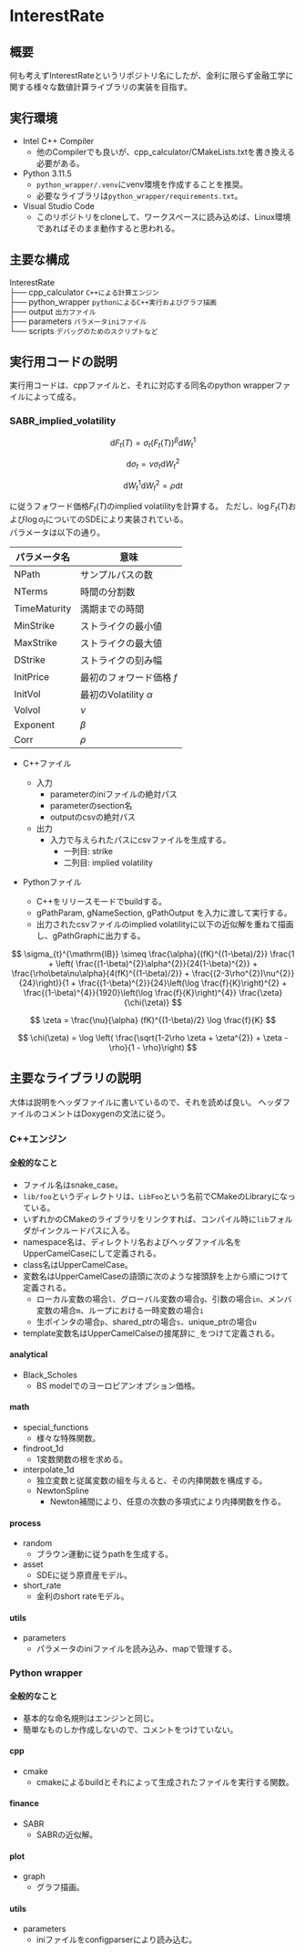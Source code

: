 # InterestRate
## 概要
何も考えずInterestRateというリポジトリ名にしたが、金利に限らず金融工学に関する様々な数値計算ライブラリの実装を目指す。


## 実行環境
- Intel C++ Compiler
    - 他のCompilerでも良いが、cpp_calculator/CMakeLists.txtを書き換える必要がある。
- Python 3.11.5  
    - `python_wrapper/.venv`にvenv環境を作成することを推奨。
    - 必要なライブラリは`python_wrapper/requirements.txt`。
- Visual Studio Code
    - このリポジトリをcloneして、ワークスペースに読み込めば、Linux環境であればそのまま動作すると思われる。


## 主要な構成
InterestRate  
├── cpp_calculator `C++による計算エンジン`  
├── python_wrapper `pythonによるC++実行およびグラフ描画`  
├── output `出力ファイル`  
├── parameters `パラメータiniファイル`  
└── scripts `デバッグのためのスクリプトなど`  


## 実行用コードの説明
実行用コードは、cppファイルと、それに対応する同名のpython wrapperファイルによって成る。

### SABR_implied_volatility

$$
\mathrm{d} F_{t}(T) = \sigma_{t}(F_{t}(T))^{\beta} \mathrm{d} W_{t}^{1}
$$

$$
\mathrm{d} \sigma_{t} = \nu \sigma_{t} \mathrm{d} W_{t}^{2}
$$

$$
\mathrm{d} W_{t}^{1}\mathrm{d} W_{t}^{2} = \rho \mathrm{d}t
$$

に従うフォワード価格$F_{t}(T)$のimplied volatilityを計算する。
ただし、$\log F_{t}(T)$および$\log \sigma_{t}$についてのSDEにより実装されている。  
パラメータは以下の通り。

|  パラメータ名  |  意味  |
| ---- | ---- |
|  NPath  |  サンプルパスの数  |
|  NTerms  |  時間の分割数  |
|  TimeMaturity  |  満期までの時間  |
|  MinStrike  |  ストライクの最小値  |
|  MaxStrike  |  ストライクの最大値  |
|  DStrike  |  ストライクの刻み幅  |
|  InitPrice  |  最初のフォワード価格 $f$  |
|  InitVol  |  最初のVolatility $\alpha$  |
|  Volvol  |  $\nu$  |
|  Exponent  |  $\beta$  |
|  Corr  |  $\rho$  |

- C++ファイル
    - 入力
        - parameterのiniファイルの絶対パス
        - parameterのsection名
        - outputのcsvの絶対パス
    - 出力
        - 入力で与えられたパスにcsvファイルを生成する。
            - 一列目: strike
            - 二列目: implied volatility

- Pythonファイル
    - C++をリリースモードでbuildする。
    - gPathParam, gNameSection, gPathOutput を入力に渡して実行する。
    - 出力されたcsvファイルのimplied volatilityに以下の近似解を重ねて描画し、gPathGraphに出力する。

$$
    \sigma_{t}^{\mathrm{IB}} \simeq \frac{\alpha}{(fK)^{(1-\beta)/2}} \frac{1 + \left( \frac{(1-\beta)^{2}\alpha^{2}}{24(1-\beta)^{2}} + \frac{\rho\beta\nu\alpha}{4(fK)^{(1-\beta)/2}} + \frac{(2-3\rho^{2})\nu^{2}}{24}\right)}{1 + \frac{(1-\beta)^{2}}{24}\left(\log \frac{f}{K}\right)^{2} + \frac{(1-\beta)^{4}}{1920}\left(\log \frac{f}{K}\right)^{4}} \frac{\zeta}{\chi(\zeta)}
$$

$$
    \zeta = \frac{\nu}{\alpha} (fK)^{(1-\beta)/2} \log \frac{f}{K}
$$

$$
    \chi(\zeta) = \log \left( \frac{\sqrt{1-2\rho \zeta + \zeta^{2}} + \zeta - \rho}{1 - \rho}\right)
$$



## 主要なライブラリの説明  

大体は説明をヘッダファイルに書いているので、それを読めば良い。
ヘッダファイルのコメントはDoxygenの文法に従う。

### C++エンジン  

#### 全般的なこと  
- ファイル名はsnake_case。
- `lib/foo`というディレクトリは、`LibFoo`という名前でCMakeのLibraryになっている。
- いずれかのCMakeのライブラリをリンクすれば、コンパイル時に`lib`フォルダがインクルードパスに入る。
- namespace名は、ディレクトリ名およびヘッダファイル名をUpperCamelCaseにして定義される。
- class名はUpperCamelCase。
- 変数名はUpperCamelCaseの語頭に次のような接頭辞を上から順につけて定義される。
    - ローカル変数の場合`l`、グローバル変数の場合`g`、引数の場合`in`、メンバ変数の場合`m`、ループにおける一時変数の場合`i`
    - 生ポインタの場合`p`、shared_ptrの場合`s`、unique_ptrの場合`u`
- template変数名はUpperCamelCalseの接尾辞に`_`をつけて定義される。


#### analytical  
- Black_Scholes
    - BS modelでのヨーロピアンオプション価格。

#### math  
- special_functions
    - 様々な特殊関数。
- findroot_1d
    - 1変数関数の根を求める。
- interpolate_1d
    - 独立変数と従属変数の組を与えると、その内挿関数を構成する。
    - NewtonSpline
        - Newton補間により、任意の次数の多項式により内挿関数を作る。

#### process  
- random
    - ブラウン運動に従うpathを生成する。
- asset
    - SDEに従う原資産モデル。
- short_rate
    - 金利のshort rateモデル。

#### utils  
- parameters
    - パラメータのiniファイルを読み込み、mapで管理する。


### Python wrapper

#### 全般的なこと
- 基本的な命名規則はエンジンと同じ。
- 簡単なものしか作成しないので、コメントをつけていない。

#### cpp
- cmake
    - cmakeによるbuildとそれによって生成されたファイルを実行する関数。

#### finance
- SABR
    - SABRの近似解。

#### plot
- graph
    - グラフ描画。

#### utils
- parameters
    - iniファイルをconfigparserにより読み込む。



